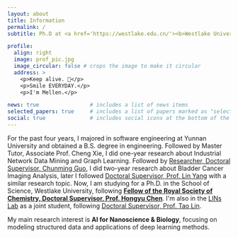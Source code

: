 ```yaml
---
layout: about
title: Information
permalink: /
subtitle: Ph.D at <a href='https://westlake.edu.cn/'><b>Westlake University</b></a>. No.600. Dunyu Road. Hangzhou. China.

profile:
  align: right
  image: prof_pic.jpg
  image_circular: false # crops the image to make it circular
  address: >
    <p>Keep alive. 🌲</p>
    <p>Smile EVERYDAY.</p>
    <p>I'm Mellen.</p>

news: true                # includes a list of news items
selected_papers: true     # includes a list of papers marked as "selected={true}"
social: true              # includes social icons at the bottom of the page
---
```



For the past four years, I majored in software engineering at Yunnan University and obtained a B.S. degree in engineering. Followed by Master Tutor, Associate Prof. Cheng Xie, I did one-year research about Industrial Network Data Mining and Graph Learning. Followed by [Researcher, Doctoral Supervisor, Chunming Guo](http://www.ynusky.ynu.edu.cn/yunlifesci/yjz/guochunming.htm), I did two-year research about Bladder Cancer Imaging Analysis, later I followed [Doctoral Supervisor, Prof. Lin Yang](https://www.westlake.edu.cn/faculty/lin-yang.html) with a similar research topic. Now, I am studying for a Ph.D. in the School of Science, Westlake University, following **[Fellow of the Royal Society of Chemistry, Doctoral Supervisor, Prof. Hongyu Chen](https://www.westlake.edu.cn/faculty/hongyu-chen.html)**. I'm also in the [LINs Lab](https://lins-lab.github.io/) as a joint student, following [Doctoral Supervisor, Prof. Tao Lin](https://www.westlake.edu.cn/faculty/tao-lin.html).

My main research interest is **AI for Nanoscience & Biology**, focusing on modeling structured data and applications of deep learning methods.
